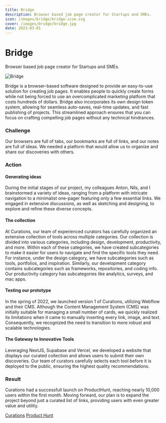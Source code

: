 ```yaml
---
title: Bridge
description: Browser based job page creator for Startups and SMEs.
icon: /images/bridge/bridge-icon.svg
cover: /images/bridge/bridge.jpg
date: 2023-03-01
---
```


# Bridge

Browser based job page creator for Startups and SMEs.

![Bridge](/images/bridge/bridge.jpg)

Bridge is a browser-based software designed to provide an easy-to-use solution for creating job pages. It enables people to quickly create forms while not being forced to use an overcomplicated marketing platform that costs hundreds of dollars. Bridge also incorporates its own design token system, allowing for seamless auto-saves, real-time updates, and fast publishing of projects. This streamlined approach ensures that you can focus on crafting compelling job pages without any technical hindrances.

<process-grid>

### Challenge

Our browsers are full of tabs, our bookmarks are full of links, and our notes are full of ideas. We needed a platform that would allow us to organize and share our discoveries with others.

<div>

### Action

</div>

<div>

#### Generating ideas

During the initial stages of our project, my colleagues Anton, Nils, and I brainstormed a variety of ideas, ranging from a platform with intricate navigation to a minimalist one-pager featuring only a few essential links. We engaged in extensive discussions, as well as sketching and designing, to explore and refine these diverse concepts.

#### The collection

At Curations, our team of experienced curators has carefully organized an extensive collection of tools across multiple categories. Our collection is divided into various categories, including design, development, productivity, and more. Within each of these categories, we have created subcategories to make it easier for users to navigate and find the specific tools they need. For instance, under the design category, we have subcategories such as tools, portfolios, and inspiration. Similarly, our development category contains subcategories such as frameworks, repositories, and coding info. Our productivity category has subcategories like analytics, surveys, and mac apps.

#### Testing our prototype

In the spring of 2022, we launched version 1 of Curations, utilizing Webflow and their CMS. Although the Content Management System (CMS) was initially suitable for managing a small number of cards, we quickly realized its limitations when it came to manually inserting every link, image, and text. Consequently, we recognized the need to transition to more robust and scalable technologies.

#### The Gateway to Innovative Tools

Leveraging NextJS, Supabase and Vercel, we developed a website that displays our curated collection and allows users to submit their own discoveries. Our team of curators carefully selects each tool before it is deployed to the public, ensuring the highest quality recommendations.

</div>

### Result

Curations had a successfull launch on ProductHunt, reaching nearly 10,000 users within the first month. Moving forward, our plan is to expand the project beyond just a curated list of links, providing users with even greater value and utility.

</process-grid>

<project-links>

[Curations](https://bridge.supply/)
[Product Hunt](https://www.producthunt.com/posts/bridge-3bd70b3a-9dce-43be-9ebd-fd4ce780ab08)

</project-links>
